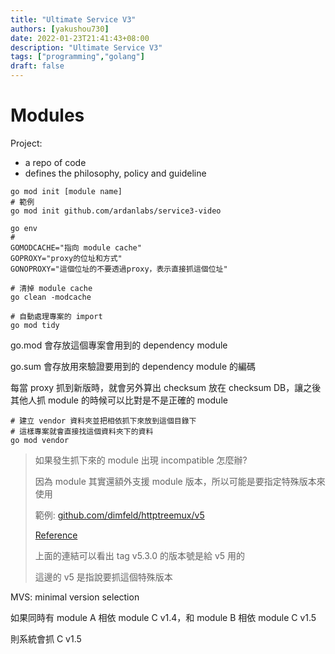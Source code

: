 ```yaml
---
title: "Ultimate Service V3"
authors: [yakushou730]
date: 2022-01-23T21:41:43+08:00
description: "Ultimate Service V3"
tags: ["programming","golang"]
draft: false
---
```


# Modules

Project:
- a repo of code
- defines the philosophy, policy and guideline

```shell
go mod init [module name]
# 範例
go mod init github.com/ardanlabs/service3-video
```

```shell
go env
#
GOMODCACHE="指向 module cache"
GOPROXY="proxy的位址和方式"
GONOPROXY="這個位址的不要透過proxy，表示直接抓這個位址"

# 清掉 module cache
go clean -modcache

# 自動處理專案的 import
go mod tidy
```

go.mod 會存放這個專案會用到的 dependency module

go.sum 會存放用來驗證要用到的 dependency module 的編碼

每當 proxy 抓到新版時，就會另外算出 checksum 放在 checksum DB，讓之後其他人抓 module 的時候可以比對是不是正確的 module

```shell
# 建立 vendor 資料夾並把相依抓下來放到這個目錄下
# 這樣專案就會直接找這個資料夾下的資料
go mod vendor
```

> 如果發生抓下來的 module 出現 incompatible 怎麼辦?
> 
> 因為 module 其實還額外支援 module 版本，所以可能是要指定特殊版本來使用
> 
> 範例: [github.com/dimfeld/httptreemux/v5](https://linuxhint.com/bash_eval_command/)
>
> [Reference](https://github.com/dimfeld/httptreemux/blob/v5.3.0/go.mod)
> 
> 上面的連結可以看出 tag v5.3.0 的版本號是給 v5 用的
> 
> 這邊的 v5 是指說要抓這個特殊版本

MVS: minimal version selection

如果同時有 module A 相依 module C v1.4，和 module B 相依 module C v1.5

則系統會抓 C v1.5
